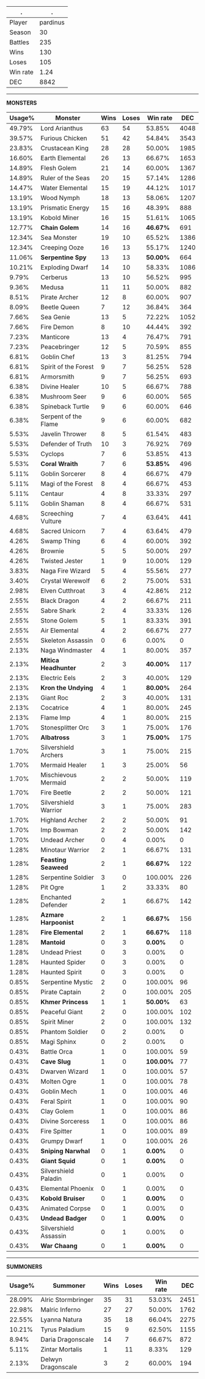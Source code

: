 .|.
|-|-
Player|pardinus
Season|30
Battles|235
Wins|130
Loses|105
Win rate|1.24
DEC|8842

---
**MONSTERS**

Usage%|Monster|Wins|Loses|Win rate|DEC|
-|-|-|-|-|-|
49.79%|Lord Arianthus|63|54|53.85%|4048|
39.57%|Furious Chicken|51|42|54.84%|3543|
23.83%|Crustacean King|28|28|50.00%|1985|
16.60%|Earth Elemental|26|13|66.67%|1653|
14.89%|Flesh Golem|21|14|60.00%|1367|
14.89%|Ruler of the Seas|20|15|57.14%|1286|
14.47%|Water Elemental|15|19|44.12%|1017|
13.19%|Wood Nymph|18|13|58.06%|1207|
13.19%|Prismatic Energy|15|16|48.39%|888|
13.19%|Kobold Miner|16|15|51.61%|1065|
12.77%|**Chain Golem**|14|16|**46.67%**|691|
12.34%|Sea Monster|19|10|65.52%|1386|
12.34%|Creeping Ooze|16|13|55.17%|1240|
11.06%|**Serpentine Spy**|13|13|**50.00%**|664|
10.21%|Exploding Dwarf|14|10|58.33%|1086|
9.79%|Cerberus|13|10|56.52%|995|
9.36%|Medusa|11|11|50.00%|882|
8.51%|Pirate Archer|12|8|60.00%|907|
8.09%|Beetle Queen|7|12|36.84%|364|
7.66%|Sea Genie|13|5|72.22%|1052|
7.66%|Fire Demon|8|10|44.44%|392|
7.23%|Manticore|13|4|76.47%|791|
7.23%|Peacebringer|12|5|70.59%|855|
6.81%|Goblin Chef|13|3|81.25%|794|
6.81%|Spirit of the Forest|9|7|56.25%|528|
6.81%|Armorsmith|9|7|56.25%|693|
6.38%|Divine Healer|10|5|66.67%|788|
6.38%|Mushroom Seer|9|6|60.00%|565|
6.38%|Spineback Turtle|9|6|60.00%|646|
6.38%|Serpent of the Flame|9|6|60.00%|682|
5.53%|Javelin Thrower|8|5|61.54%|483|
5.53%|Defender of Truth|10|3|76.92%|769|
5.53%|Cyclops|7|6|53.85%|413|
5.53%|**Coral Wraith**|7|6|**53.85%**|496|
5.11%|Goblin Sorcerer|8|4|66.67%|479|
5.11%|Magi of the Forest|8|4|66.67%|453|
5.11%|Centaur|4|8|33.33%|297|
5.11%|Goblin Shaman|8|4|66.67%|531|
4.68%|Screeching Vulture|7|4|63.64%|441|
4.68%|Sacred Unicorn|7|4|63.64%|479|
4.26%|Swamp Thing|6|4|60.00%|392|
4.26%|Brownie|5|5|50.00%|297|
4.26%|Twisted Jester|1|9|10.00%|129|
3.83%|Naga Fire Wizard|5|4|55.56%|277|
3.40%|Crystal Werewolf|6|2|75.00%|531|
2.98%|Elven Cutthroat|3|4|42.86%|212|
2.55%|Black Dragon|4|2|66.67%|211|
2.55%|Sabre Shark|2|4|33.33%|126|
2.55%|Stone Golem|5|1|83.33%|391|
2.55%|Air Elemental|4|2|66.67%|277|
2.55%|Skeleton Assassin|0|6|0.00%|0|
2.13%|Naga Windmaster|4|1|80.00%|357|
2.13%|**Mitica Headhunter**|2|3|**40.00%**|117|
2.13%|Electric Eels|2|3|40.00%|129|
2.13%|**Kron the Undying**|4|1|**80.00%**|264|
2.13%|Giant Roc|2|3|40.00%|131|
2.13%|Cocatrice|4|1|80.00%|245|
2.13%|Flame Imp|4|1|80.00%|215|
1.70%|Stonesplitter Orc|3|1|75.00%|176|
1.70%|**Albatross**|3|1|**75.00%**|175|
1.70%|Silvershield Archers|3|1|75.00%|215|
1.70%|Mermaid Healer|1|3|25.00%|56|
1.70%|Mischievous Mermaid|2|2|50.00%|119|
1.70%|Fire Beetle|2|2|50.00%|121|
1.70%|Silvershield Warrior|3|1|75.00%|283|
1.70%|Highland Archer|2|2|50.00%|91|
1.70%|Imp Bowman|2|2|50.00%|142|
1.70%|Undead Archer|0|4|0.00%|0|
1.28%|Minotaur Warrior|2|1|66.67%|131|
1.28%|**Feasting Seaweed**|2|1|**66.67%**|122|
1.28%|Serpentine Soldier|3|0|100.00%|226|
1.28%|Pit Ogre|1|2|33.33%|80|
1.28%|Enchanted Defender|2|1|66.67%|142|
1.28%|**Azmare Harpoonist**|2|1|**66.67%**|156|
1.28%|**Fire Elemental**|2|1|**66.67%**|118|
1.28%|**Mantoid**|0|3|**0.00%**|0|
1.28%|Undead Priest|0|3|0.00%|0|
1.28%|Haunted Spider|0|3|0.00%|0|
1.28%|Haunted Spirit|0|3|0.00%|0|
0.85%|Serpentine Mystic|2|0|100.00%|96|
0.85%|Pirate Captain|2|0|100.00%|205|
0.85%|**Khmer Princess**|1|1|**50.00%**|63|
0.85%|Peaceful Giant|2|0|100.00%|102|
0.85%|Spirit Miner|2|0|100.00%|132|
0.85%|Phantom Soldier|0|2|0.00%|0|
0.85%|Magi Sphinx|0|2|0.00%|0|
0.43%|Battle Orca|1|0|100.00%|59|
0.43%|**Cave Slug**|1|0|**100.00%**|77|
0.43%|Dwarven Wizard|1|0|100.00%|57|
0.43%|Molten Ogre|1|0|100.00%|78|
0.43%|Goblin Mech|1|0|100.00%|46|
0.43%|Feral Spirit|1|0|100.00%|90|
0.43%|Clay Golem|1|0|100.00%|86|
0.43%|Divine Sorceress|1|0|100.00%|86|
0.43%|Fire Spitter|1|0|100.00%|89|
0.43%|Grumpy Dwarf|1|0|100.00%|26|
0.43%|**Sniping Narwhal**|0|1|**0.00%**|0|
0.43%|**Giant Squid**|0|1|**0.00%**|0|
0.43%|Silvershield Paladin|0|1|0.00%|0|
0.43%|Elemental Phoenix|0|1|0.00%|0|
0.43%|**Kobold Bruiser**|0|1|**0.00%**|0|
0.43%|Animated Corpse|0|1|0.00%|0|
0.43%|**Undead Badger**|0|1|**0.00%**|0|
0.43%|Silvershield Assassin|0|1|0.00%|0|
0.43%|**War Chaang**|0|1|**0.00%**|0|

---
**SUMMONERS**

Usage%|Summoner|Wins|Loses|Win rate|DEC|
-|-|-|-|-|-|
28.09%|Alric Stormbringer|35|31|53.03%|2451|
22.98%|Malric Inferno|27|27|50.00%|1762|
22.55%|Lyanna Natura|35|18|66.04%|2275|
10.21%|Tyrus Paladium|15|9|62.50%|1155|
8.94%|Daria Dragonscale|14|7|66.67%|872|
5.11%|Zintar Mortalis|1|11|8.33%|129|
2.13%|Delwyn Dragonscale|3|2|60.00%|194|
